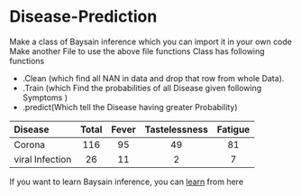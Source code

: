 # Disease-Prediction
  Make a class of Baysain inference which you can import it in your own code
  Make another File to use the above file functions
 Class has following functions
 *  .Clean (which find all NAN in data and drop that row from whole Data).
 *  .Train (which Find the probabilities of all Disease given following Symptoms )
 *  .predict(Which tell the Disease having greater Probability)



| Disease | Total | Fever | Tastelessness | Fatigue |
| :--- | :----: | :---: | :----: | :---: |
| Corona | 116 | 95 | 49 | 81 |
| viral Infection | 26 | 11 | 2 | 7 |


 If you want to learn Baysain inference, you can [learn](https://www.geeksforgeeks.org/naive-bayes-classifiers/#:~:text=Naive%20Bayes%20classifiers%20are%20a,is%20independent%20of%20each%20other.) from here
